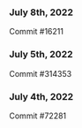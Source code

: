 ### July 8th, 2022

Commit #16211

### July 5th, 2022

Commit #314353


### July 4th, 2022

Commit #72281
